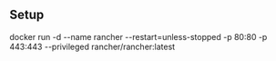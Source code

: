 ## Setup

docker run -d --name rancher --restart=unless-stopped   -p 80:80 -p 443:443   --privileged   rancher/rancher:latest

